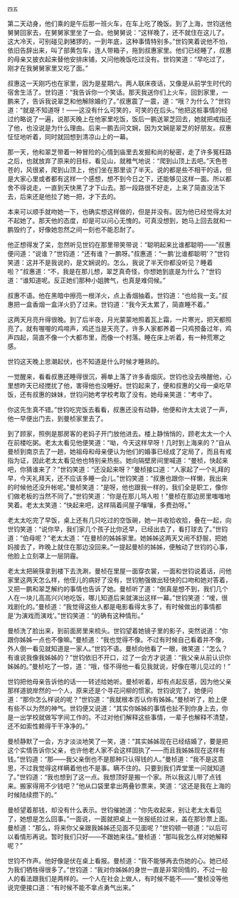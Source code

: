     四五 

   第二天动身，他们乘的是午后那一班火车，在车上吃了晚饭。到了上海，世钧送他舅舅回家去，在舅舅家里坐了一会。他舅舅说：“这样晚了，还不就住在这儿了。这大冷天，可别碰见剥猪猡的，一到年底，这种事情特别多。”世钧笑着说他不怕，依旧告辞出来，叫了部黄包车，连人带箱子，拖到叔惠家里。他们已经睡了，叔惠的母亲又披衣起来替他安排床铺，又问他晚饭吃过没有。世钧笑道：“早吃过了，刚才在我舅舅家里又吃了面。”

   叔惠这一天刚巧也在家里，因为是星期六。两人联床夜话，又像是从前学生时代的宿舍生活了。世钧道：“我告诉你一个笑话。那天我送你们上火车，回到家里，一鹏来了，告诉我说翠芝和他解除婚约了。”叔惠震了一震，道：“哦？为什么？”世钧道：“就是不知道呀！——这没有什么可笑的，可笑的在后头。”他把这桩事情的经过约略说了一遍，说那天晚上在他家里吃饭，饭后一鹏送翠芝回去，她就把戒指还了他，也没说是为什么理由。后来一鹏去问文娴，因为文娴是翠芝的好朋友。叔惠怔怔地听着，同时就回想到清凉山上的一幕。

   那一天，他和翠芝带着一种冒险的心情到庙里去发掘和尚的秘密，走了许多冤枉路之后，也就放弃了原来的目标，看见山，就稚气地说：“爬到山顶上去吧。”天色苍苍的，风很紧，爬到山顶上，他们坐在那里谈了半天。说的都是些不相干的话，但是大家心里或者都有这样一个感想，想不到今日之下，还能够见这样一面。所以都舍不得说走，一直到天快黑了才下山去。那一段路很不好走，上来了简直没法下去，后来还是他拉了她一把，才下去的。

   本来可以顺手就吻她一下，也确实想这样做的，但是并没有。因为他已经觉得太对不起她了。那天他的态度，却是可以问心无愧的。可真没想到，她马上回去就和一鹏毁约了，好像她忽然之间一刻也不能忍耐了。

   他正想得发了呆，忽然听见世钧在那里带笑带说：“聪明起来比谁都聪明——”叔惠便问道：“说谁？”世钧道：“还有谁？一鹏呀。”叔惠道：“一鹏‘比谁都聪明’？”世钧笑道：这并不是我说的，是文娴说的。怎么，我说了半天你都没听见？睡着啦？”叔惠道：“不，我是在那儿想，翠芝真奇怪，你想她到底是为什么？”世钧道：“谁知道呢。反正她们那种小姐脾气，也真是难伺候。”

   叔惠不语。他在黑暗中擦亮一根洋火，点上香烟抽着。世钧道：“也给我一支。”叔惠把一盒香烟一盒洋火扔了过来。世钧道：“我今天太累了，简直睡不着。”

   这两天月亮升得很晚。到了后半夜，月光蒙蒙地照着瓦上霜，一片寒光，把天都照亮了。就有喔喔的鸡啼声，鸡还当是天亮了。许多人家都养着一只鸡预备过年，鸡声四起，简直不像一个大都市里，而像一个村落。睡在床上听着，有一种荒寒之感。

   世钧这天晚上思潮起伏，也不知道是什么时候才睡熟的。

   一觉醒来，看看叔惠还睡得很沉，褥单上落了许多香烟灰。世钧也没去唤醒他，心里想昨天已经搅扰了他，害得他也没睡好。世钧起来了，便和叔惠的父母一桌吃早饭，还有叔惠的妹妹，世钧问她考学校考取了没有。她母亲笑道：“考中了。

   你这先生真不错。”世钧吃完饭去看看，叔惠还没有动静，他便和许太太说了一声，他一早便出门去，到曼桢家里去了。

   到了顾家，照例是那房客的老妈子开门放他进去。楼上静悄悄的，顾老太太一个人在前楼吃粥。老太太看见他便笑道：“呦，今天这样早呀！几时到上海来的？”自从曼桢到南京去了一趟，她祖母和母亲便认为他们的婚事已经成了定局了，而且有戒指为证，因此老太太看见他也特别亲热些。她向隔壁房间里喊道：“曼桢，快起来吧，你猜谁来了？”世钧笑道：“还没起来呀？”曼桢接口道：“人家起了一个礼拜的早，今天礼拜天，还不应该多睡一会儿。”世钧笑道：“叔惠也跟你一样懒，我出来的时候他还没升帐呢。”曼桢笑道：“是呀，他也跟我一样的，我们全是职工，像你们做老板的当然不同了。”世钧笑道：“你是在那儿骂人啦！”曼桢在那边房里嗤嗤地笑着。老太太笑道：“快起来吧，这样隔着间屋子嚷嚷，多费劲呀。”

   老太太吃完了早饭，桌上还有几只吃过的空饭碗，她一并收拾收拾，叠在一起，向世钧笑道：“说你早，我们家几个孩子比你还早，已经出去了，看打球去了。”世钧道：“伯母呢？”老太太道：“在曼桢的姊姊家里。她姊姊这两天又闹不舒服，把她妈接去了，昨晚上就住在那边没回来。”一提起曼桢的姊姊，便触动了世钧的心事，他脸上立刻罩上一层阴霾。

   老太太把碗筷拿到楼下去洗涮，曼桢在里屋一面穿衣裳，一面和世钧说着话，问他家里这两天怎么样，他侄儿的病好了没有，世钧勉强做出轻快的口吻和她对答着，又把一鹏和翠芝解约的事情也告诉了她。曼桢听了道：“倒真是想不到，我们几个人在一块儿高高兴兴地吃饭，哪儿知道后来就演出这样一幕。”世钧笑道：“嗳，很戏剧化的。”曼桢道：“我觉得这些人都是电影看得太多了，有时候做出的事情都是‘为演戏而演戏’。”世钧笑道：“的确有这种情形。”

   曼桢洗了脸出来，到前面房里来梳头。世钧望着她镜子里的影子，突然说道：“你跟你姊姊一点也不像嘛。”曼桢道：“我也觉得不像。不过有时候自己看着并不像，外人倒一看见就知道是一家人。”世钧不语。曼桢向他看了一眼，微笑道：“怎么？有谁说我像我姊姊的？”世钧依旧不开口，过了一会方才说道：“我父亲从前认识你姊姊的。”曼桢吃了一惊，道：“哦，怪不得他一看见我就说，好像在哪儿见过的！”

   世钧把他母亲告诉他的话一一转述给她听。曼桢听着，却有点起反感，因为他父亲那样道貌岸然的一个人，原来还是个寻花问柳的惯家。世钧说完了，她便问道：“那你怎么样说的呢？”世钧道：“我就根本否认你有姊姊。”曼桢听了，脸上便有些不以为然的神气。世钧便又说道：“其实你姊姊的事情也扯不到你身上去，你是一出学校就做写字间工作的。不过对他们解释这些事情，一辈子也解释不清楚，还不如索性赖得干干净净的。”

   曼桢静默了一会，方才淡淡地笑了一笑，道：“其实姊姊现在已经结婚了，要是把这个实情告诉你父亲，也许他老人家不会这样固执了——而且我姊姊现在这样有钱。”世钧道：“那——我父亲倒也不是那种只认得钱的人。”曼桢道：“我不是这意思，不过我觉得这样瞒着他也不是事。瞒不住的。只要到我们弄堂里一问就知道了。”世钧道：“我也想到了这一点。我想顶好是搬一个家。所以我这儿带了点钱来。搬家得用不少钱吧？”他从口袋里拿出两叠钞票来，笑道：“这还是我在上海的时候陆续攒下的。”

   曼桢望着那钱，却没有什么表示。世钧催她道：“你先收起来，别让老太太看见了，她想是怎么回事。”一面说，一面就把桌上一张报纸拉过来，盖在那钞票上面。曼桢道：“那么，将来你父亲跟我姊姊还见面不见面呢？”世钧顿一顿道：“以后可以看情形再说。暂时我们只好——不跟她来往。”曼桢道：“那叫我怎么样对她解释呢？”

   世钧不作声。他好像是伏在桌上看报。曼桢道：“我不能够再去伤她的心。她已经为我们牺牲得很多了。”世钧道：“我对你姊姊的身世一直是非常同情的，不过一般人的看法跟我们是两样的。一个人在社会上做人，有时候不能不——”曼桢没等他说完便接口道：“有时候不能不拿点勇气出来。”

